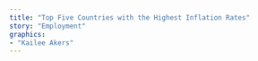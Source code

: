 ```yaml
---
title: "Top Five Countries with the Highest Inflation Rates"
story: "Employment"
graphics:
- "Kailee Akers"
---
```


<section class="interactive flourish">
  <div class="flourish-embed" data-src="visualisation/264506"></div><script src="https://public.flourish.studio/resources/embed.js"></script>
</section>

